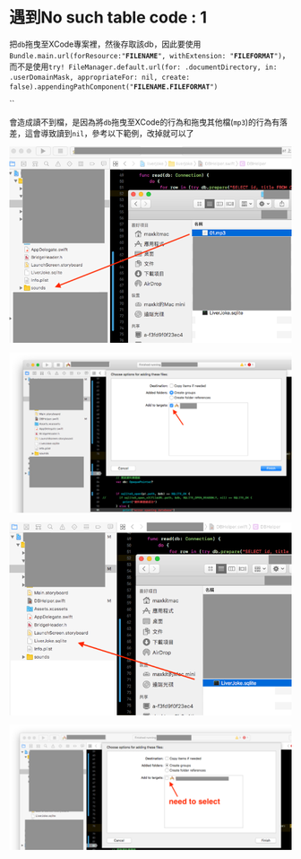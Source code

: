 # 遇到No such table code : 1

把`db`拖曳至XCode專案裡，然後存取該db，因此要使用`Bundle.main.url(forResource:"`**`FILENAME`**`", withExtension: "`**`FILEFORMAT`**`")`，而不是使用`try! FileManager.default.url(for: .documentDirectory, in: .userDomainMask, appropriateFor: nil, create: false).appendingPathComponent("`**`FILENAME.FILEFORMAT`**`")`

\`\`

會造成讀不到檔，是因為將`db`拖曳至XCode的行為和拖曳其他檔\(`mp3`\)的行為有落差，這會導致讀到`nil`，參考以下範例，改掉就可以了

![&#x62D6;&#x66F3;mp3&#x81F3;Xode](../../../.gitbook/assets/ying-mu-kuai-zhao-20190924-shang-wu-11.01.52.png)

![](../../../.gitbook/assets/ying-mu-kuai-zhao-20190924-shang-wu-10.56.04%20%282%29.png)

![&#x62D6;&#x66F3;db&#x81F3;Xode](../../../.gitbook/assets/ying-mu-kuai-zhao-20190924-shang-wu-11.02.08.png)

![](../../../.gitbook/assets/ying-mu-kuai-zhao-20190924-shang-wu-10.56.54.png)

